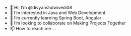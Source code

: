 - 👋 Hi, I’m @divyanshdwivedi08
- 👀 I’m interested in Java and Web Development 
- 🌱 I’m currently learning Spring Boot, Angular
- 💞️ I’m looking to collaborate on Making Projects Together
- 📫 How to reach me ...

<!---
divyanshdwivedi08/divyanshdwivedi08 is a ✨ special ✨ repository because its `README.md` (this file) appears on your GitHub profile.
You can click the Preview link to take a look at your changes.
--->
